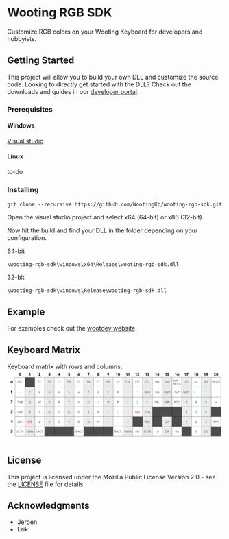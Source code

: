 # Wooting RGB SDK
Customize RGB colors on your Wooting Keyboard for developers and hobbyists.

## Getting Started

This project will allow you to build your own DLL and customize the source code. Looking to directly get started with the DLL? Check out the downloads and guides in our [developer portal](https://dev.wooting.io).

### Prerequisites

#### Windows
[Visual studio](https://visualstudio.microsoft.com/)
#### Linux
to-do

### Installing
```
git clone --recursive https://github.com/WootingKb/wooting-rgb-sdk.git 
```
Open the visual studio project and select x64 (64-bit) or x86 (32-bit).

Now hit the build and find your DLL in the folder depending on your configuration.

64-bit
```
\wooting-rgb-sdk\windows\x64\Release\wooting-rgb-sdk.dll
```
32-bit
```
\wooting-rgb-sdk\windows\Release\wooting-rgb-sdk.dll
```

## Example

For examples check out the [wootdev website](https://dev.wooting.io).

## Keyboard Matrix
Keyboard matrix with rows and columns:
![Keyboard Matrix Row Columns](resources/keyboard-matrix-rows-columns.png)

## License

This project is licensed under the Mozilla Public License Version 2.0 - see the [LICENSE](LICENSE) file for details.

## Acknowledgments

* Jeroen
* Erik
